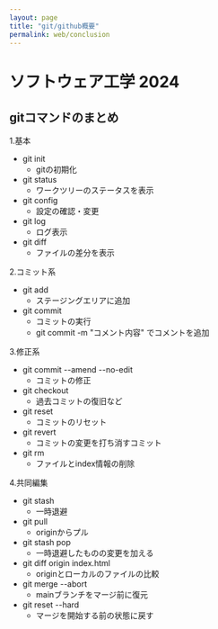 ```yaml
---
layout: page
title: "git/github概要"
permalink: web/conclusion
---
```


# ソフトウェア工学 2024

## gitコマンドのまとめ

1.基本
- git init
    - gitの初期化
- git status
    - ワークツリーのステータスを表示
- git config
    - 設定の確認・変更
- git log
    - ログ表示
- git diff
    - ファイルの差分を表示

2.コミット系
- git add
    - ステージングエリアに追加
- git commit
    - コミットの実行
    - git commit -m "コメント内容" でコメントを追加

3.修正系
- git commit --amend --no-edit
    - コミットの修正
- git checkout
    - 過去コミットの復旧など
- git reset
    - コミットのリセット
- git revert
    - コミットの変更を打ち消すコミット
- git rm
    - ファイルとindex情報の削除

4.共同編集
- git stash
    - 一時退避
- git pull
    - originからプル
- git stash pop
    - 一時退避したものの変更を加える
- git diff origin index.html
    - originとローカルのファイルの比較
- git merge --abort
    - mainブランチをマージ前に復元
- git reset --hard
    - マージを開始する前の状態に戻す